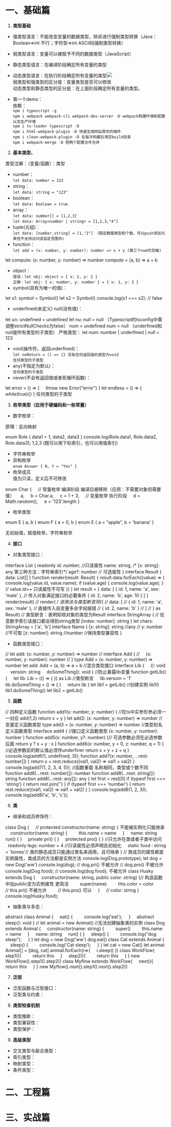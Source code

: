 # 一、基础篇

1. **类型基础**
- 强类型语言：不能改变变量的数据类型，除非进行强制类型转换（Java：Boolean=>int 不行；字符型=>int ASCII码强制类型转换）

- 弱类型语言：变量可以被赋予不同的数据类型（JavaScript）

- 静态类型语言：在编译阶段确定所有变量的类型

- 动态类型语言：在执行阶段确定所有变量的类型![](https://cdn.nlark.com/yuque/0/2023/png/32435426/1676854172351-87774146-f039-4bb0-9271-6f8013368e5e.png)  
  弱类型和强类型的区分是：变量类型是否可以修改  
  动态类型和静态类型的区分是：在上面阶段确定所有变量的类型。

- 第一个demo：  
  依赖：  
  `npm i typescript -g`  
  `npm i webpack webpack-cli webpack-dev-server -D webpack构建环境和配置以及生产环境`  
  `npm i ts-loader typescript -D`  
  `npm i html-webpack-plugin -D 快速生成网站首页的插件`  
  `npm i clean-webpack-plugin -D 在每次构建后清空build目录`  
  `npm i webpack-merge -D 把两个配置文件合并`
2. **基本类型、**

类型注解：（变量/函数）：类型

- number：  
  `let data: number = 123`
- string：  
  `let data: string = "123"`
- boolean：  
  `let data: boolean = true`
- array：  
  `let data: number[] = [1,2,3]`  
  `let data: Array<number | string> = [1,2,3,"4"]`
- tuple(元组)：  
  `let data: [number,string] = [1,"2"] （限定数据类型和个数，可以push添加元素但不支持访问该指定范围外）`
- function：  
  `let add = (x: number, y: number): number => x + y (第三个num可忽略)`

let compute: (x: number, y: number) => number
compute = (a, b) => a + b

- object：  
  `错误：let obj: object = { x: 1, y: 2 }`  
  `正确：let obj: { x: number, y: number } = { x: 1, y: 2 }`
- symbol(具有为唯一的值)：

let s1: symbol = Symbol()
let s2 = Symbol()
console.log(s1 === s2); // false

- underfined(未定义) null(没有值)：

let un: undefined = undefined
let nu: null = null
（Typescript的tsconfig中需调整strictNullChecks为false）
num = undefined
num = null
（underfined和null是所有类型的子类型）
严格类型：
let num: number | underfined | null = 123

- void(操作符，返回underfined)：  
  `let noReturn = () => {} 没有任何返回值的类型为void`  
  `任何类型的子类型`
- any(不指定为默认)：  
  `任何类型的子类型`
- never(不会有返回值或者死循环函数)：

let error = () => {
    throw new Error("error")
}
let endless = () => {
    while(true){}
}
任何类型的子类型

3. **枚举类型（应用于硬编码和一些常量）**
- 数字枚举：

原理：反向映射

enum Role { data1 = 1, data2, data3 }
console.log(Role.data1, Role.data2, Role.data3); 1,2,3
(既可以用下标索引，也可以用值索引)

- 字符串枚举
- 异构枚举  
  `enum Answer { N, Y = "Yes" }`
- 枚举成员  
  值为只读，定义后不可修改

enum Char {
    // 常量枚举 编译阶段 编译后被移除（应用：不需要对象但需要值）
    a,
    b = Char.a,
    c = 1 + 3,
    // 变量枚举 执行阶段
    d = Math.random(),
    e = '123'.length
}

- 枚举类型

enum E { a, b }
enum F { a = 0, b }
enum E { a = "apple", b = 'banana' }

无初始值，赋值枚举，字符串枚举

4. **接口**
- 对象类型接口：

interface List {
    readonly id: number, //只读属性
    name: string,
    /* [x: string]: any 第三种方法：字符串索引*/
    age?: number // 可选属性
}
interface Result { data: List[] }
function render(result: Result) {
    result.data.forEach((value) => {
        console.log(value.id, value.name);
        if (value.age) {
            console.log(value.age);
        }
        // value.id++ 只读属性不可写
    })
}
let result = {
    data: [
        { id: 1, name: 'a', sex: 'male' }, // 传入对象满足接口的必要条件
        { id: 2, name: 'b', age: 10 }
    ]
}
render(result)
// render( /*<Result> 该用法与类型断言同*/{
//     data: [
//         { id: 1, name: 'a', sex: 'male' }, // 直接传入自变量多余字段报错
//         { id: 2, name: 'b' }
//     ]
// } as Result) // 类型断言：表明知晓对象的类型为Result
interface StringArray { // 任意数字索引该接口都会得到string类型
    [index: number]: string
}
let chars: StringArray = ['a', 'b']
interface Name {
    [x: string]: string //any
    // y: number //不可取
    [z: number]: string //number //保持类型兼容性
}

- 函数类型接口：

// let add: (x: number, y: number) => number
// interface Add {
//     (x: number, y: number): number
// }
type Add = (x: number, y: number) => number
let add: Add = (a, b) => a + b
//混合类型接口
interface Lib {
    (): void
    versoin: string
    doSomeThing(): void
}
//防止暴露lib变量
function getLib() {
    let lib: Lib = (() => { }) as Lib //类型断言
    lib.versoin = '1'
    lib.doSomeThing = () => { }
    return lib
}
let lib1 = getLib() //创建实例
lib1()
lib1.doSomeThing()
let lib2 = getLib()

5. **函数**

// 四种定义函数
function add1(x: number, y: number) { //在ts中实参形参必须一一对应 add(1,2)
    return x + y
}
let add2: (x: number, y: number) => number //变量定义函数类型
type add3 = (x: number, y: number) => number //类型别名定义函数类型
interface add4 { //接口定义函数类型
    (x: number, y: number): number
}
function add5(x: number, y?: number) {// 可选参数必须在必选参数后面
    return y ? x + y : x
}
function add6(x: number, y = 0, z: number, q = 1) { //必选参数前的默认值必须传underfiner
    return x + y + z + q
}
console.log(add6(1, undefined, 3));
function add7(x: number, ...rest: number[]) {
    return x + rest.reduce((val1, val2) => val1 + val2)
}
console.log(add7(1, 2, 3, 4, 5));
//函数重载 名称相同，类型或个数不同
function add8(...rest: number[]): number
function add8(...rest: string[]): string
function add8(...rest: any[]): any {
    let first = rest[0]
    if (typeof first === 'string') {
        return rest.join('')
    }
    if (typeof first === 'number') {
        return rest.reduce((val1, val2) => val1 + val2)
    }
}
console.log(add8(1, 2, 3));
console.log(add8('a', 'b', 'c'));

6. **类**
- 继承和成员修饰符：

class Dog {
    // protected constructor(name: string) { 不能被实例化只能继承
    constructor(name: string) {
        this.name = name
    }
    name: string
    run() { }
    private pri() { }
    protected pro() { } //只允许在类或者子类中访问
    readonly legs: number = 4 //只读属性必须声明且初始化
    static food : string = 'bones'// 类的静态成员只能通过类名来调用，且可继承
}
// 类成员的属性都是实例属性，类成员的方法都是实例方法
console.log(Dog.prototype);
let dog = new Dog('ww')
console.log(dog);
// dog.pri() 不被允许
// dog.pro() 不被允许
console.log(Dog.food);
// console.log(dog.food); 不被允许
class Husky extends Dog {
    constructor(name: string, public color: string) {// 构造函数中加public变为实例属性 更简洁
        super(name)
        this.color = color
        // this.pri() 不被允许
        // this.pro() 可以
    }
    // color: string
}
console.log(Husky.food);

- 抽象类与多态：

abstract class Animal {
    eat() {
        console.log('eat');
    }
    abstract sleep(): void
}
// let animal = new Animal() //无法创建抽象类的实例
class Dog extends Animal {
    constructor(name: string) {
        super()
        this.name = name
    }
    name: string
    run() { }
    sleep() {
        console.log("dog sleep");
    }
}
let dog = new Dog('ww')
dog.eat()
class Cat extends Animal {
    sleep() {
        console.log('Cat sleep');
    }
}
let cat = new Cat()
let animal: Animal[] = [dog, cat]
animal.forEach(i=>{
    i.sleep()
})
class WorkFlow{
    step1(){
        return this
    }
    step2(){
        return this
    }
}
new WorkFlow().step1().step2()
class Myflow extends WorkFlow{
    next(){
        return this
    }
}
new Myflow().next().step1().next().step2()

7. **泛型**
- 泛型函数与泛型接口：
- 泛型类与约束：
8. **类型检查机制**
- 类型推断：
- 类型兼容性：
- 类型保护：
9. **高级类型**
- 交叉类型与联合类型：
- 索引类型：
- 映射类型：
- 条件类型：

# 二、工程篇

# 三、实战篇
